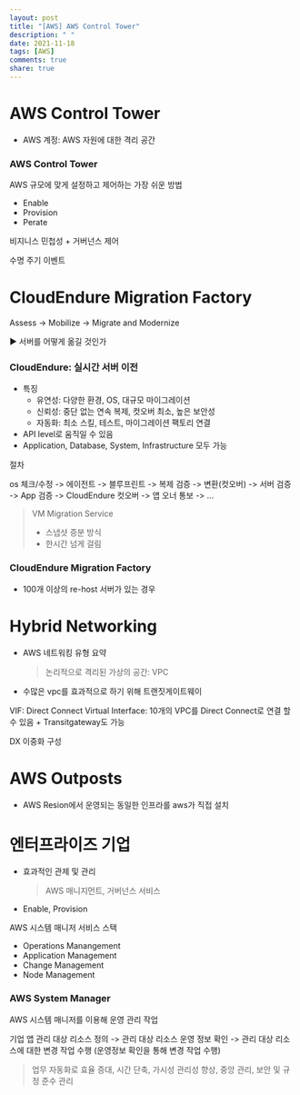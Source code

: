 ```yaml
---
layout: post
title: "[AWS] AWS Control Tower"
description: " "
date: 2021-11-18
tags: [AWS]
comments: true
share: true
---
```



# AWS Control Tower

- AWS 계정: AWS 자원에 대한 격리 공간

### AWS Control Tower

AWS 규모에 맞게 설정하고 제어하는 가장 쉬운 방법

- Enable
- Provision
- Perate

비지니스 민첩성 + 거버넌스 제어



수명 주기 이벤트



# CloudEndure Migration Factory

Assess -> Mobilize -> Migrate and Modernize

▶ 서버를 어떻게 옮길 것인가

### CloudEndure: 실시간 서버 이전

- 특징
  - 유연성: 다양한 환경, OS, 대규모 마이그레이션
  - 신뢰성: 중단 없는 연속 복제, 컷오버 최소, 높은 보안성
  - 자동화: 최소 스킬, 테스트, 마이그레이션 팩토리 연결
- API level로 움직일 수 있음
- Application, Database, System, Infrastructure 모두 가능



절차

os 체크/수정 -> 에이전트 -> 블루프린트 -> 복제 검증 -> 변환(컷오버) -> 서버 검증 -> App 검증 -> CloudEndure 컷오버 -> 앱 오너 통보 -> ...



> VM Migration Service
>
> - 스냅샷 증분 방식
> - 한시간 넘게 걸림





### CloudEndure Migration Factory

- 100개 이상의 re-host 서버가 있는 경우







# Hybrid Networking

- AWS 네트워킹 유형 요약

  > 논리적으로 격리된 가상의 공간: VPC



- 수많은 vpc를 효과적으로 하기 위해 트랜짓게이트웨이



VIF: Direct Connect Virtual Interface: 10개의 VPC를 Direct Connect로 연결 할 수 있음 + Transitgateway도 가능

DX 이중화 구성



# AWS Outposts

- AWS Resion에서 운영되는 동일한 인프라를 aws가 직접 설치









# 엔터프라이즈 기업

- 효과적인 관제 및 관리

  > AWS 매니지먼트, 거버넌스 서비스

- Enable, Provision





AWS 시스템 매니저 서비스 스택

- Operations Manangement
- Application Management
- Change Management
- Node Management



### AWS System Manager

AWS 시스템 매니저를 이용해 운영 관리 작업

기업 앱 관리 대상 리소스 정의 -> 관리 대상 리소스 운영 정보 확인 -> 관리 대상 리소스에 대한 변경 작업 수행 (운영정보 확인을 통해 변경 작업 수행)



> 업무 자동화로 효율 증대, 시간 단축, 가시성 관리성 향상, 중앙 관리, 보안 및 규정 준수 관리
